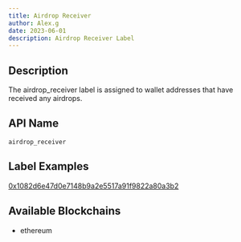 ```yaml
---
title: Airdrop Receiver 
author: Alex.g
date: 2023-06-01
description: Airdrop Receiver Label
---
```


## Description

The airdrop_receiver label is assigned to wallet addresses that have received any airdrops.

## API Name

`airdrop_receiver`

## Label Examples

[0x1082d6e47d0e7148b9a2e5517a91f9822a80a3b2](https://etherscan.io/address/0x1082d6e47d0e7148b9a2e5517a91f9822a80a3b2)

## Available Blockchains

* ethereum
